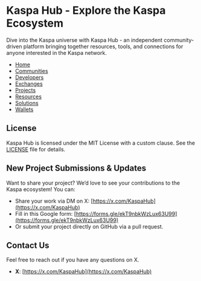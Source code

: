 # Kaspa Hub - Explore the Kaspa Ecosystem
Dive into the Kaspa universe with Kaspa Hub - an independent community-driven platform bringing together resources, tools, and connections for anyone interested in the Kaspa network.
- [Home](https://kaspahub.github.io/)
- [Communities](https://kaspahub.github.io/communities/)
- [Developers](https://kaspahub.github.io/developers/)
- [Exchanges](https://kaspahub.github.io/exchanges/)
- [Projects](https://kaspahub.github.io/projects/)
- [Resources](https://kaspahub.github.io/resources/)
- [Solutions](https://kaspahub.github.io/solutions/)
- [Wallets](https://kaspahub.github.io/wallets/)

## License
Kaspa Hub is licensed under the MIT License with a custom clause. See the [LICENSE](LICENSE) file for details.

## New Project Submissions & Updates
Want to share your project? We’d love to see your contributions to the Kaspa ecosystem! You can:
- Share your work via DM on X: [https://x.com/KaspaHub](https://x.com/KaspaHub)
- Fill in this Google form: [https://forms.gle/ekT9nbkWzLux63U99](https://forms.gle/ekT9nbkWzLux63U99)
- Or submit your project directly on GitHub via a pull request.

## Contact Us
Feel free to reach out if you have any questions on X.
- **X**: [https://x.com/KaspaHub](https://x.com/KaspaHub)
